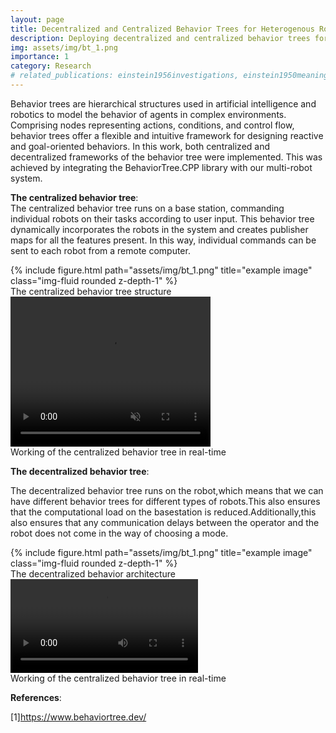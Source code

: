 ```yaml
---
layout: page
title: Decentralized and Centralized Behavior Trees for Heterogenous Robotic Systems
description: Deploying decentralized and centralized behavior trees for complex robotic systems to attain increased modularity
img: assets/img/bt_1.png
importance: 1
category: Research
# related_publications: einstein1956investigations, einstein1950meaning
---
```


Behavior trees are hierarchical structures used in artificial intelligence and robotics to model the behavior of agents in complex environments. Comprising nodes representing actions, conditions, and control flow, behavior trees offer a flexible and intuitive framework for designing reactive and goal-oriented behaviors. In this work, both centralized and decentralized frameworks of the behavior tree were implemented. This was achieved by integrating the BehaviorTree.CPP library with our multi-robot system.

**The centralized behavior tree**:<br>
The centralized behavior tree runs on a base station, commanding individual robots on their tasks according to user input. This behavior tree dynamically incorporates the robots in the system and creates publisher maps for all the features present. In this way, individual commands can be sent to each robot from a remote computer.
<br>
<div class="row justify-content-sm-center">
    <div class="col-sm mt-3 mt-md-0">
        {% include figure.html path="assets/img/bt_1.png"  title="example image" class="img-fluid rounded z-depth-1" %}
    </div>
</div> 
<div class="caption">
    The centralized behavior tree structure
</div>

<video controls="" width="320" height="240" muted="" loop="" autoplay="">
<source src="./assets/video/BehaviorTrees.mp4" type="video/mp4">
</video>

<div class="caption">
    Working of the centralized behavior tree in real-time
</div>

**The decentralized behavior tree**:<br>

The decentralized behavior tree runs on the robot,which means that we can have different behavior trees for different types of robots.This also ensures that the computational load on the basestation is reduced.Additionally,this also ensures that any communication delays between the operator and the robot does not come in the way of choosing a mode.
<br>
<div class="row justify-content-sm-center">
    <div class="col-sm mt-3 mt-md-0">
        {% include figure.html path="assets/img/bt_1.png"  title="example image" class="img-fluid rounded z-depth-1" %}
    </div>
</div> 
<div class="caption">
    The decentralized behavior architecture
</div>

<video controls autoplay>
  <source src="assets/video/BehaviorTrees.mp4" type="video/mp4">
</video>

<div class="caption">
    Working of the centralized behavior tree in real-time
</div>


**References**:<br>

[1]https://www.behaviortree.dev/